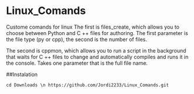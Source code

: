 # Linux_Comands
Custome comands for linux 
The first is files_create, which allows you to choose between Python and C ++ files for authoring. The first parameter is the file type (py or cpp), the second is the number of files. 

The second is cppmon, which allows you to run a script in the background that waits for C ++ files to change and automatically compiles and runs it in the console. Takes one parameter that is the full file name.

##Instalation

`cd Downloads \n
https://github.com/Jordi2233/Linux_Comands.git`
